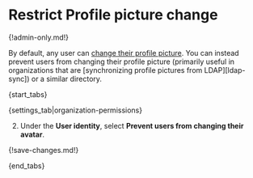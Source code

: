 # Restrict Profile picture change

{!admin-only.md!}

By default, any user can [change their profile
picture](/help/change-your-profile-picture).  You can instead prevent
users from changing their profile picture (primarily useful in
organizations that are [synchronizing profile pictures from
LDAP][ldap-sync]) or a similar directory.

[ldap-sync-avatars]: https://zulip.readthedocs.io/en/latest/production/authentication-methods.html#synchronizing-avatars

{start_tabs}

{settings_tab|organization-permissions}

2. Under the **User identity**, select **Prevent users from changing their avatar**.

{!save-changes.md!}

{end_tabs}
